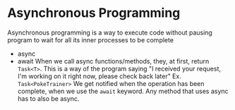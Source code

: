 # Asynchronous Programming

Asynchronous programming is a way to execute code without pausing program to wait for all its inner processes to be complete

- async
- await
When we call async functions/methods, they, at first, return `Task<T>`. This is a way of the program saying "I received your request, I'm working on it right now, please check back later" Ex. `Task<PokeTrainer>`
We get notified when the operation has been complete, when we use the `await` keyword.
Any method that uses async has to also be async.